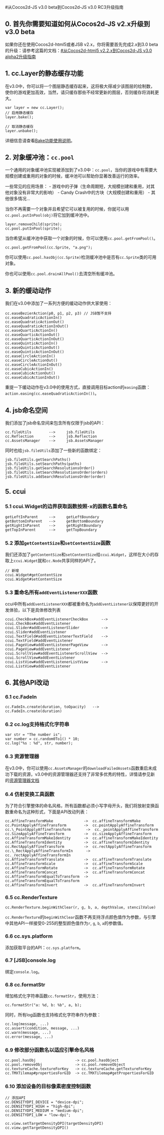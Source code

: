 #从Cocos2d-JS v3.0 beta到Cocos2d-JS v3.0 RC3升级指南

## 0. 首先你需要知道如何从Cocos2d-JS v2.x升级到v3.0 beta

如果你还在使用Cocos2d-html5或者JSB v2.x，你将需要首先完成2.x到3.0 beta的升级：请参考这篇的文档：[#从Cocos2d-html5 v2.2.x到Cocos2d-JS v3.0 alpha2升级指南](../../v3.0a/upgrade-guide/zh.md)

## 1. cc.Layer的静态缓存功能

在v3.0中，你可以将一个图层静态缓存起来，这将极大得减少该图层的绘制数，使你的游戏更加高效，当然，请只缓存那些不经常更新的图层，否则缓存将消耗更大。

```
var layer = new cc.Layer();
// 启用静态缓存
layer.bake();

// 取消静态缓存
layer.unbake();
```

详细信息请查看[Bake功能使用说明](../../../v3.0/bake-layer/zh.md)。

## 2. 对象缓冲池：`cc.pool`

一个通用的对象缓冲池实现被添加到了v3.0中：`cc.pool`，当你的游戏中有需要大规模创建或重用的对象的时候，缓冲池可以帮助你显著改善运行的效率。

一些常见的应用场景：
    - 游戏中的子弹（生命周期短，大规模创建和重用，对其他对象没有非常大的影响）
    - Candy Crash中的方块（大规模创建和重用）
    - 其他很多情况...

当你不再需要一个对象并且希望它可以被复用的时候，你就可以用`cc.pool.putInPool(obj)`将它加到缓冲池中。

```
layer.removeChild(sprite);
cc.pool.putInPool(sprite);
```

当你希望从缓冲池中获取一个对象的时候，你可以使用`cc.pool.getFromPool()`。

```
cc.pool.getFromPool(cc.Sprite, "a.png");
```

你可以使用`cc.pool.hasObj(cc.Sprite)`检测缓冲池中是否有`cc.Sprite`类的可用对象。

你也可以使用`cc.pool.drainAllPool()`去清空所有缓冲池。

## 3. 新的缓动动作

我们在v3.0中添加了一系列方便的缓动动作供大家使用：

```
cc.easeBezierAction(p0, p1, p2, p3) // JSB暂不支持
cc.easeQuadraticActionIn()
cc.easeQuadraticActionOut()
cc.easeQuadraticActionInOut()
cc.easeQuarticActionIn()
cc.easeQuarticActionOut()
cc.easeQuarticActionInOut()
cc.easeQuinticActionIn()
cc.easeQuinticActionOut()
cc.easeQuinticActionInOut()
cc.easeCircleActionIn()
cc.easeCircleActionOut()
cc.easeCircleActionInOut()
cc.easeCubicActionIn()
cc.easeCubicActionOut()
cc.easeCubicActionInOut()
```

重提一下缓动动作在v3.0中的使用方式，直接调用目标action的`easing`函数：`action.easing(cc.easeQuadraticActionIn())`。

## 4. jsb命名空间

我们添加了jsb命名空间来包含所有仅限于jsb的API：

```
cc.fileUtils        -->     jsb.fileUtils
cc.Reflection       -->     jsb.Reflection
cc.AssetsManager    -->     jsb.AssetsManager
```

同时也给`jsb.fileUtils`添加了一些新的函数绑定：

```
jsb.fileUtils.getSearchPaths()
jsb.fileUtils.setSearchPaths(paths)
jsb.fileUtils.getSearchResolutionsOrder()
jsb.fileUtils.setSearchResolutionsOrder(orders)
jsb.fileUtils.addSearchResolutionsOrder(order)
```

## 5. ccui

### 5.1 ccui.Widget的边界获取函数按照-x的函数名重命名

```
getLeftInParent     -->     getLeftBoundary
getBottomInParent   -->     getBottomBoundary
getRightInParent    -->     getRightBoundary
getTopInParent      -->     getTopBoundary
```

### 5.2 添加`getContentSize`和`setContentSize`函数

我们还添加了`getContentSize`和`setContentSize`给`ccui.Widget`，这样在大小的存取上`ccui.Widget`就和`cc.Node`共享同样的API了。

```
// 新增
ccui.Widget#getContentSize
ccui.Widget#setContentSize
```

### 5.3 重命名所有`addEventListenerXXX`函数

ccui中所有`addEventListenerXXX`都被重命名为`addEventListener`以保障更好的开发体验，以下是具体修改列表

```
ccui.CheckBox#addEventListenerCheckBox      --> ccui.CheckBox#addEventListener
ccui.Slider#addEventListenerSlider          --> ccui.Slider#addEventListener
ccui.TextField#addEventListenerTextField    --> ccui.TextField#addEventListener
ccui.PageView#addEventListenerPageView      --> ccui.PageView#addEventListener
ccui.ScrollView#addEventListenerScrollView  --> ccui.ScrollView#addEventListener
ccui.ListView#addEventListenerListView      --> ccui.ListView#addEventListener
```

## 6. 其他API改动

### 6.1 cc.FadeIn

```
cc.FadeIn.create(duration, toOpacity)   -->     cc.FadeIn.create(duration)
```

### 6.2 cc.log支持格式化字符串

```
var str = "The number is";
var number = cc.random0To1() * 10;
cc.log("%s : %d", str, number);
```

### 6.3 资源管理器

在v3.0中，你可以使用`cc.AssetsManager`的`downloadFailedAssets`函数重启未成功下载的资源，v3.0中的资源管理器还支持了非常多优秀的特性，详情请参见新的[资源管理器文档](../../../v3/assets-manager/zh.md)

### 6.4 仿射变换工具函数

为了符合引擎整体的命名风格，所有函数都必须小写字母开头，我们将放射变换函数重命名为这种形式，下面是API改动列表：

```
cc.AffineTransformMake              ->  cc.affineTransformMake
cc.PointApplyAffineTransform        ->  cc.pointApplyAffineTransform
cc.\_PointApplyAffineTransform       ->  cc._pointApplyAffineTransform
cc.SizeApplyAffineTransform         ->  cc.sizeApplyAffineTransform
cc.AffineTransformMakeIdentity      ->  cc.affineTransformMakeIdentity
cc.AffineTransformIdentity          ->  cc.affineTransformIdentity
cc.RectApplyAffineTransform	        ->  cc.rectApplyAffineTransform
cc.\_RectApplyAffineTransformIn      ->  cc._rectApplyAffineTransformIn
cc.AffineTransformTranslate         ->  cc.affineTransformTranslate
cc.AffineTransformScale             ->  cc.affineTransformScale
cc.AffineTransformRotate            ->  cc.affineTransformRotate
cc.AffineTransformConcat            ->  cc.affineTransformConcat
cc.AffineTransformEqualToTransform  ->  cc.affineTransformEqualToTransform
cc.AffineTransformInvert            ->  cc.affineTransformInvert
```

### 6.5 cc.RenderTexture

```
cc.RenderTexture.beginWithClear(r, g, b, a, depthValue, stencilValue)
```

`cc.RenderTexture`的`beginWithClear`函数不再支持浮点颜色值作为参数，与引擎中其他API一样接受0-255的整型颜色值作为`r`, `g`, `b`, `a`的参数值。

### 6.6 cc.sys.platform

添加获取平台的API：`cc.sys.platform`。

### 6.7 [JSB]console.log

绑定`console.log`。

### 6.8 cc.formatStr

增加格式化字符串函数`cc.formatStr`，使用方法： 

```
cc.formatStr("a: %d, b: %b", a, b);
```

同时，所有log函数也支持格式化字符串作为参数：

```
cc.log(message, ...)
cc.assert(condition, message, ...)
cc.warn(message, ...)
cc.error(message, ...)
```

### 6.9 修改部分函数名以适应引擎命名风格

```
cc.pool.hasObj                  -> cc.pool.hasObject
cc.pool.removeObj               -> cc.pool.removeObject
cc.textureCache.textureForKey   -> cc.textureCache.getTextureForKey
cc.TMXTilemap#propertiesForGID  -> cc.TMXTilemap#getPropertiesForGID
```

### 6.10 添加设备的目标像素密度控制函数

```
// 添加API
cc.DENSITYDPI_DEVICE = "device-dpi";
cc.DENSITYDPI_HIGH = "high-dpi";
cc.DENSITYDPI_MEDIUM = "medium-dpi";
cc.DENSITYDPI_LOW = "low-dpi";

cc.view.setTargetDensityDPI(targetDensityDPI)
cc.view.getTargetDensityDPI()
```